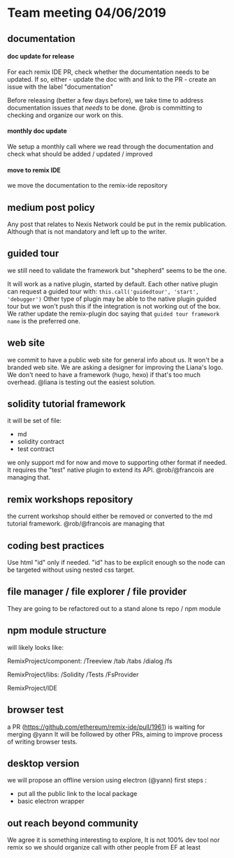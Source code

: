 # Team meeting 04/06/2019

## documentation

#### doc update for release

For each remix IDE PR, check whether the documentation needs to be updated.
If so, either 
    - update the doc with and link to the PR
    - create an issue with the label "documentation"

Before releasing (better a few days before), we take time to address documentation issues that *needs* to be done. @rob is committing to checking and organize our work on this.

#### monthly doc update

We setup a monthly call where we read through the documentation and check what should be added / updated / improved

#### move to remix IDE

we move the documentation to the remix-ide repository

## medium post policy

Any post that relates to Nexis Network could be put in the remix publication.
Although that is not mandatory and left up to the writer.

## guided tour

we still need to validate the framework but "shepherd" seems to be the one.

It will work as a native plugin, started by default.
Each other native plugin can request a guided tour with:
`this.call('guidedtour', 'start', 'debugger')`
Other type of plugin may be able to the native plugin guided tour but we won't push this if the integration is not working out of the box. 
We rather update the remix-plugin doc saying that `guided tour framework name` is the preferred one.

## web site

we commit to have a public web site for general info about us.
It won't be a branded web site.
We are asking a designer for improving the Liana's logo.
We don't need to have a framework (hugo, hexo) if that's too much overhead.
@liana is testing out the easiest solution.

## solidity tutorial framework

it will be set of file:
 - md
 - solidity contract
 - test contract

we only support md for now and move to supporting other format if needed.
It requires the "test" native plugin to extend its API.
@rob/@francois are managing that.

## remix workshops repository

the current workshop should either be removed or converted to the md tutorial framework.
@rob/@francois are managing that


## coding best practices

Use html "id" only if needed.
"id" has to be explicit enough so the node can be targeted without using nested css target.

## file manager / file explorer / file provider

They are going to be refactored out to a stand alone ts repo / npm module

## npm module structure

will likely looks like:

RemixProject/component:
/Treeview
/tab
/tabs
/dialog
/fs
                      
RemixProject/libs:
/Solidity
/Tests
/FsProvider
                 
RemixProject/IDE

## browser test

a PR (https://github.com/ethereum/remix-ide/pull/1961) is waiting for merging @yann
It will be followed by other PRs, aiming to improve process of writing browser tests.

## desktop version

we will propose an offline version using electron (@yann)
first steps :
- put all the public link to the local package
- basic electron wrapper

## out reach beyond community

We agree it is something interesting to explore, 
It is not 100% dev tool nor remix so we should organize call with other people from EF at least
                      

